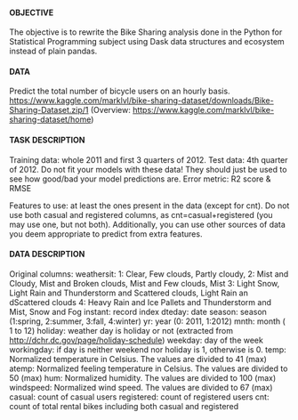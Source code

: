 #### OBJECTIVE ####
The objective is to rewrite the Bike Sharing analysis done in the Python for Statistical Programming subject using Dask data structures and ecosystem instead of plain pandas.

#### DATA ####
Predict the total number of bicycle users on an hourly basis. https://www.kaggle.com/marklvl/bike-sharing-dataset/downloads/Bike-Sharing-Dataset.zip/1 (Overview: https://www.kaggle.com/marklvl/bike-sharing-dataset/home)

#### TASK DESCRIPTION ####
Training data: whole 2011 and first 3 quarters of 2012.
Test data: 4th quarter of 2012. Do not fit your models with these data! They should just be used to see how good/bad your model predictions are.
Error metric: R2 score & RMSE

Features to use: at least the ones present in the data (except for cnt). Do not use both casual and registered columns, as cnt=casual+registered (you may use one, but not both). Additionally, you can use other sources of data you deem appropriate to predict from extra features.

#### DATA DESCRIPTION ####
Original columns:
weathersit: 1: Clear, Few clouds, Partly cloudy, 2: Mist and Cloudy, Mist and Broken clouds, Mist and Few clouds, Mist 3: Light Snow, Light Rain and Thunderstorm and Scattered clouds, Light Rain an dScattered clouds 4: Heavy Rain and Ice Pallets and Thunderstorm and Mist, Snow and Fog instant: record index
dteday: date
season: season (1:spring, 2:summer, 3:fall, 4:winter)
yr: year (0: 2011, 1:2012)
mnth: month ( 1 to 12)
holiday: weather day is holiday or not (extracted from http://dchr.dc.gov/page/holiday-schedule)
weekday: day of the week
workingday: if day is neither weekend nor holiday is 1, otherwise is 0.
temp: Normalized temperature in Celsius. The values are divided to 41 (max)
atemp: Normalized feeling temperature in Celsius. The values are divided to 50 (max)
hum: Normalized humidity. The values are divided to 100 (max)
windspeed: Normalized wind speed. The values are divided to 67 (max)
casual: count of casual users
registered: count of registered users
cnt: count of total rental bikes including both casual and registered
